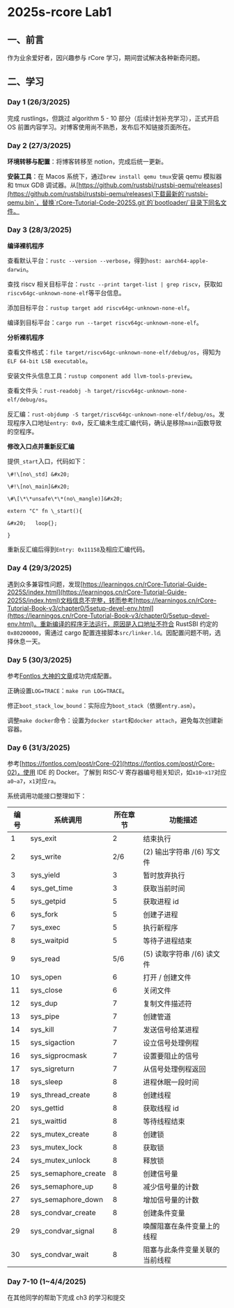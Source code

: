 # 2025s-rcore Lab1

## 一、前言

作为业余爱好者，因兴趣参与 rCore 学习，期间尝试解决各种新奇问题。

## 二、学习

### Day 1 (26/3/2025)

完成 rustlings，但跳过 algorithm 5 - 10 部分（后续计划补充学习），正式开启 OS 前置内容学习。对博客使用尚不熟悉，发布后不知链接页面所在。

### Day 2 (27/3/2025)

**环境转移与配置**：将博客转移至 notion，完成后统一更新。

**安装工具**：在 Macos 系统下，通过`brew install qemu tmux`安装 qemu 模拟器和 tmux GDB 调试器。从[https://github.com/rustsbi/rustsbi-qemu/releases](https://github.com/rustsbi/rustsbi-qemu/releases)下载最新的`rustsbi-qemu.bin`，替换`rCore-Tutorial-Code-2025S.git`的`bootloader/`目录下同名文件。

### Day 3 (28/3/2025)

**编译裸机程序**

查看默认平台：`rustc --version --verbose`，得到`host: aarch64-apple-darwin`。

查找 riscv 相关目标平台：`rustc --print target-list | grep riscv`，获取如`riscv64gc-unknown-none-elf`等平台信息。

添加目标平台：`rustup target add riscv64gc-unknown-none-elf`。

编译到目标平台：`cargo run --target riscv64gc-unknown-none-elf`。

**分析裸机程序**

查看文件格式：`file target/riscv64gc-unknown-none-elf/debug/os`，得知为`ELF 64-bit LSB executable`。

安装文件头信息工具：`rustup component add llvm-tools-preview`。

查看文件头：`rust-readobj -h target/riscv64gc-unknown-none-elf/debug/os`。

反汇编：`rust-objdump -S target/riscv64gc-unknown-none-elf/debug/os`。发现程序入口地址`entry: 0x0`，反汇编未生成汇编代码，确认是移除`main`函数导致的空程序。

**修改入口点并重新反汇编**

提供`_start`入口，代码如下：



```
\#!\[no\_std] &#x20;

\#!\[no\_main]&#x20;

\#\[\*\*unsafe\*\*(no\_mangle)]&#x20;

extern "C" fn \_start(){

&#x20;   loop{};

}
```

重新反汇编后得到`Entry: 0x11158`及相应汇编代码。

### Day 4 (29/3/2025)

遇到众多兼容性问题，发现[https://learningos.cn/rCore-Tutorial-Guide-2025S/index.html](https://learningos.cn/rCore-Tutorial-Guide-2025S/index.html)文档信息不完整，转而参考[https://learningos.cn/rCore-Tutorial-Book-v3/chapter0/5setup-devel-env.html](https://learningos.cn/rCore-Tutorial-Book-v3/chapter0/5setup-devel-env.html)。重新编译的程序无法运行，原因是入口地址不符合 RustSBI 约定的`0x80200000`，需通过 cargo 配置连接脚本`src/linker.ld`。因配置问题不明，选择休息一天。

### Day 5 (30/3/2025)

参考[Fontlos 大神的文章](https://fontlos.com/post/rCore-01)成功完成配置。

正确设置`LOG=TRACE`：`make run LOG=TRACE`。

修正`boot_stack_low_bound`：实际应为`boot_stack`（依据`entry.asm`）。

调整`make docker`命令：设置为`docker start`和`docker attach`，避免每次创建新容器。

### Day 6 (31/3/2025)

参考[https://fontlos.com/post/rCore-02](https://fontlos.com/post/rCore-02)，使用 IDE 的 Docker。了解到 RISC-V 寄存器编号相关知识，如`x10~x17`对应`a0~a7`，`x1`对应`ra`。

系统调用功能接口整理如下：



| 编号 | 系统调用                   | 所在章节 | 功能描述               |
| -- | ---------------------- | ---- | ------------------ |
| 1  | sys\_exit              | 2    | 结束执行               |
| 2  | sys\_write             | 2/6  | (2) 输出字符串 /(6) 写文件 |
| 3  | sys\_yield             | 3    | 暂时放弃执行             |
| 4  | sys\_get\_time         | 3    | 获取当前时间             |
| 5  | sys\_getpid            | 5    | 获取进程 id            |
| 6  | sys\_fork              | 5    | 创建子进程              |
| 7  | sys\_exec              | 5    | 执行新程序              |
| 8  | sys\_waitpid           | 5    | 等待子进程结束            |
| 9  | sys\_read              | 5/6  | (5) 读取字符串 /(6) 读文件 |
| 10 | sys\_open              | 6    | 打开 / 创建文件          |
| 11 | sys\_close             | 6    | 关闭文件               |
| 12 | sys\_dup               | 7    | 复制文件描述符            |
| 13 | sys\_pipe              | 7    | 创建管道               |
| 14 | sys\_kill              | 7    | 发送信号给某进程           |
| 15 | sys\_sigaction         | 7    | 设立信号处理例程           |
| 16 | sys\_sigprocmask       | 7    | 设置要阻止的信号           |
| 17 | sys\_sigreturn         | 7    | 从信号处理例程返回          |
| 18 | sys\_sleep             | 8    | 进程休眠一段时间           |
| 19 | sys\_thread\_create    | 8    | 创建线程               |
| 20 | sys\_gettid            | 8    | 获取线程 id            |
| 21 | sys\_waittid           | 8    | 等待线程结束             |
| 22 | sys\_mutex\_create     | 8    | 创建锁                |
| 23 | sys\_mutex\_lock       | 8    | 获取锁                |
| 24 | sys\_mutex\_unlock     | 8    | 释放锁                |
| 25 | sys\_semaphore\_create | 8    | 创建信号量              |
| 26 | sys\_semaphore\_up     | 8    | 减少信号量的计数           |
| 27 | sys\_semaphore\_down   | 8    | 增加信号量的计数           |
| 28 | sys\_condvar\_create   | 8    | 创建条件变量             |
| 29 | sys\_condvar\_signal   | 8    | 唤醒阻塞在条件变量上的线程      |
| 30 | sys\_condvar\_wait     | 8    | 阻塞与此条件变量关联的当前线程    |

### Day 7-10 (1~4/4/2025)

在其他同学的帮助下完成 ch3 的学习和提交
